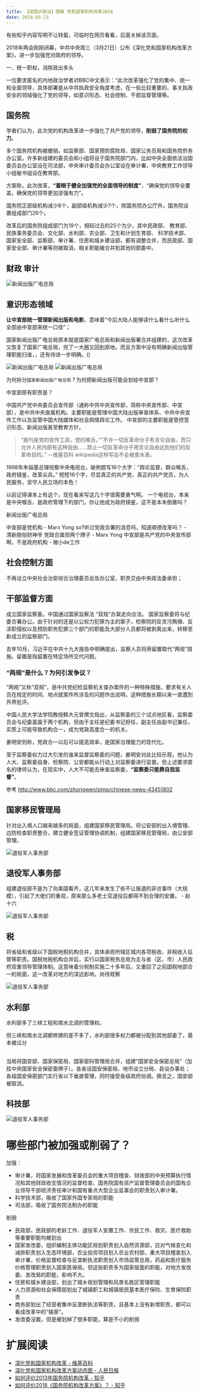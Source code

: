 ```yaml
---
title: 【读图识政治】图解 党和国家机构改革2018
date: 2018-03-23
---
```



有些知乎内容写明不让转载，可临时在网页看看，后面关掉该页面。

2018年两会刚刚闭幕，中共中央周三（3月21日）公布《深化党和国家机构改革方案》，进一步加强党对政府的领导。


一、统一职权，消除政出多头

一位要求匿名的内地政治学者对BBC中文表示：“此次改革强化了党的集中、统一和全面领导，具体部署是从中共执政安全角度考虑，在一些比较重要的、事关执政安全的领域强化了党的领导，如意识形态、社会控制、干部监督管理等。

## 国务院

学者们认为，此次党的机构改革进一步强化了共产党的领导，**削弱了国务院的权力**。

多个国务院机构被撤销，如监察部、国家预防腐败局、国家公务员局和国务院侨务办公室。许多新组建的委员会和小组将设于国务院部门内，比如中央全面依法治国委员会办公室设在司法部，中央审计委员会办公室设在审计署，中央教育工作领导小组秘书组设在教育部。

方案称，此次改革，**“着眼于健全加强党的全面领导的制度”**，“确保党的领导全覆盖，确保党的领导更加坚强有力”。


国务院正部级机构减少8个，副部级机构减少7个，除国务院办公厅外，国务院设置组成部门26个。


改革后的国务院组成部门为19个，相较过去的25个为少，其中民政部、 教育部、 民族事务委员会、文化部、水利部、农业部、卫生和计划生育部、 科学技术部、国家安全部、监察部、审计署、住房和城乡建设部，都有调整合并，而民政部、国家安全部、审计署等则被取消，相关职能被合并到其他的部委中。

## 财政 审计


<img alt="新闻出版广电总局" src="/images/raw/Politics - 党和国家机构改革 - 审计署 - 人民日报.gif">

## 意识形态领域

**让中宣部统一管理新闻出版和电影**，意味着“今后大陆人能够读什么看什么听什么全部由中宣部来统一口径”；

国家新闻出版广电总局原本就是国家广电总局和新闻出版署合并组建的，这次改革又恢复了国家广电总局，兜了一大圈又回到原地。而且方案中没有明确新闻出版管理职能归谁，，还有待进一步明确。()


<img alt="新闻出版广电总局" src="/images/raw/Politics - 党和国家机构改革 - 新闻出版广电总局 - 人民日报.gif">

<img alt="新闻出版广电总局" src="/images/raw/Politics - 党和国家机构改革 - 国家广播电视总局 - 人民日报.gif">

为何拆分`国家新闻出版广电总局`？为何把新闻出版可能会划给中宣部？

中宣部原有职责是？

中国共产党中央委员会宣传部（通称中共中央宣传部，简称中央宣传部、中宣部），是中共中央直属机构。主要职能是管理中国大陆出版审查体系、中共中央宣传工作以及监管中国大陆媒体和社会舆情舆论工作。
中宣部的主要职能是管控意识形态、新闻出版甚至教育方针。

> “报刊是党的宣传工具，党的喉舌。”“不许一切反革命分子有言论自由，而只允许人民内部有这种自由……禁止一切反革命分子用言论自由达到他们的反革命目的。”
--维基百科
wikipedia这样写会不会被查水表。

1998年朱镕基总理视察中央电视台，破例题写16个大字：“舆论监督，群众喉舌，政府镜鉴，改革尖兵。” 短短16个字，尽显真正的共产党、真正的共产党员，为人民服务，坚守人民立场的本色！

以前记得课本上有这个，现在看来写这几个字很需要勇气啊。
一个电视台，本来是中央喉舌，是政府管理下的部门，你让他成为政府镜鉴，这不是本末倒置吗？


新闻出版广电总局

中宣部是党机构 - Marx Yong
so?听过党政合署的消息吗，知道顺德改革吗？ - 清新脱俗财神爷
党政合属但两个牌子 - Marx Yong
中宣部是共产党的中央宣传部啊，不是政府机构 - 微小de工作

## 社会控制方面

不再设立中央社会治安综合治理委员会及办公室，职责交由中央政法委承担；

## 干部监督方面

成立国家监察委。中国通过国家监察法 “双规”办案走向合法。
国家监察委将与纪委合署办公。由于针对的还是以公权力犯罪为主的案子，检察院的反贪污贿赂、反渎职侵权以及预防职务犯罪三个部门的职能及大部分人员都将被剥离出来，转移至新成立的监察部门。

去年10月，习近平在中共十九大报告中明确提出，监察人员将用留置取代“两规”措施。留置是指留置在特定场所交代问题。

### “两规”是什么？为何引发争议？

“两规”又称“双规”，是中共党纪检监察机关查办案件的一种特殊措施，要求有关人员在规定的时间、地点就案件所涉及的问题作出说明。这种措施长期以来一直遭到外界批评。

中国人民大学法学院教授韩大元曾撰文指出，从监察委的三个试点地区看，监察委员会与纪委虽属于两个机构，但由于主任是纪委书记担任，副主任由副书记兼任，实质上可能导致机构合一，成为党政高度合一的机关。

姜明安则称，党政合一以后可以提高效率，是国家治理能力的现代化。

至于监察委权力过大引发的谁来监督监察委的问题，姜明安对此比较乐观，他认为人大、监察委自身、检察院、公安都能从行动上对监察委进行监督。但上述要求匿名的律师认为，在现实中，人大不可能去审查监察委，**“监察委只能靠自我监督”**。

参考 http://www.bbc.com/zhongwen/simp/chinese-news-43451802



## 国家移民管理局

针对出入境人口越来越多的局面，组建国家移民管理局。将公安部的出入境管理、边防检查职责整合，建立健全签证管理协调机制，组建国家移民管理局，由公安部管理。

<img alt="退役军人事务部" src="/images/raw/Politics - 党和国家机构改革 - 国家移民管理局 - 人民日报.gif">

## 退役军人事务部

组建退役部不是为了向美国看齐，这几年来发生了些不让报道的非访事件（大规模），引起了大佬们的重视，原来那么多老士官退役后都得不到合理的安置。 - 赵十六

<img alt="退役军人事务部" src="/images/raw/Politics - 党和国家机构改革 - 退役军人事务部 - 人民日报.gif">


## 税

将省级和省级以下国税地税机构合并，具体承担所辖区城内各项税收、非税收入征管等职责。国税地税机构合并后，实行以国家税务总局为主与省（区、市）人民政府双重领导管理体制。这意味着分税制实施二十多年后，又重回了之前国税地部合一的局面，这一改革对地方的深远影响，尚待观察

<img alt="退役军人事务部" src="/images/raw/Politics - 党和国家机构改革 - 国税地税征管体制 - 人民日报.gif">



## 水利部
水利部多了三峡工程和南水北调的管理权。

但三峡和南水北调都修建的差不多了，水利部很多权力都被分配到其他部委了，基本被瓜分


##

当局将国安部、国家保密局、国家密码管理局合并，组建“国家安全保密总局”（加挂中央国家安全保密委牌子）。各省设国安保密局、地市设立分局、县设办事处；各级国安保密部门实行省以下垂直管理，同时接受各级政府协调。换言之，国安部被取消。

## 科技部

<img alt="退役军人事务部" src="/images/raw/Politics - 党和国家机构改革 - 科技部 - 人民日报.gif">

# 哪些部门被加强或削弱了？


加强：
- 审计署，将国家发展和改革委员会的重大项目稽查、财政部的中央预算执行情况和其他财政收支情况的监督检查、国务院国有资产监督管理委员会的国有企业领导干部经济责任审计和国有重点大型企业监事会的职责划入审计署。
- 科学技术部，吸收了国家外国专家局的职能
- 司法部，吸收了国务院法制办的职能

削弱
- 民政部，民政部的老龄工作、退役军人安置工作、优抚工作、救灾、医疗救助等重要职能均被划出
- 国家发改委，组织编制主体功能区规划职责划入自然资源部，应对气候变化和减排职责划入生态环境部，农业投资项目划入农业农村部，重大项目稽查划入审计署，价格监督检查与反垄断执法职责划入市场监管总局，药品和医疗服务价格管理职责划入国家医保局。但这些职责多为国家层面的职能，对地方发改委、发改局的职能，影响不大。
- 住房和城乡建设部，划出了城乡规划管理和风景名胜区管理职能
- 人力资源和社会保障部划出了城镇职工和城镇居民基本医疗保险、生育保险职责
- 商务部划出了经营者集中反垄断执法等职责，且基本上没有新增职责，都可以看成改革中的“输家”。
- 发改委没裁，但是被划掉了很多职能，算是不小的削弱

# 扩展阅读

- [深化党和国家机构改革 - 维基百科](https://zh.wikipedia.org/wiki/%E6%B7%B1%E5%8C%96%E5%85%9A%E5%92%8C%E5%9B%BD%E5%AE%B6%E6%9C%BA%E6%9E%84%E6%94%B9%E9%9D%A9)
- [深化党和国家机构改革方案动态图 - 人民日报](http://mp.weixin.qq.com/s?__biz=MjM5MjAxNDM4MA==&mid=2666191144&idx=1&sn=8d6aad2072c8d722af72bdaefcb024ef&chksm=bdb2b06b8ac5397d11e06662b0a4ec88b80b83314ad8c81ae0fc811ada44400c582d4bdd8832&mpshare=1&scene=23&srcid=0325gUxWA4N6S0wPLlu85exN#rd)
- [如何评价2013年国务院机构改革 - 知乎](https://www.zhihu.com/question/20838285)
- [如何评价2018《国务院机构改革方案》？ - 知乎](https://www.zhihu.com/question/268678069/answer/340346697)
